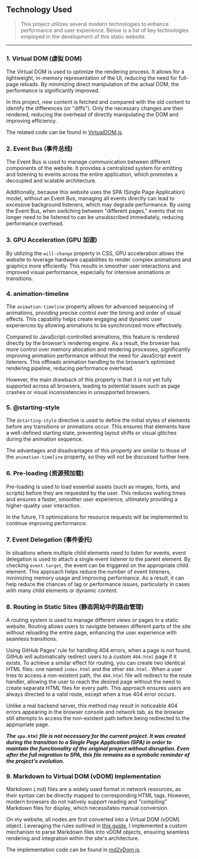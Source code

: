 ## Technology Used
> This project utilizes several modern technologies to enhance performance and user experience. Below is a list of key technologies employed in the development of this static website.

---

### 1. Virtual DOM (虚拟 DOM)
The Virtual DOM is used to optimize the rendering process. It allows for a lightweight, in-memory representation of the UI, reducing the need for full-page reloads. By minimizing direct manipulation of the actual DOM, the performance is significantly improved. 

In this project, new content is fetched and compared with the old content to identify the differences (or "diffs"). Only the necessary changes are then rendered, reducing the overhead of directly manipulating the DOM and improving efficiency.

The related code can be found in [VirtualDOM.js](/JavaScript/General/VirtualDOM.js).

### 2. Event Bus (事件总线)
The Event Bus is used to manage communication between different components of the website. It provides a centralized system for emitting and listening to events across the entire application, which promotes a decoupled and scalable architecture.

Additionally, because this website uses the SPA (Single Page Application) model, without an Event Bus, managing all events directly can lead to excessive background listeners, which may degrade performance. By using the Event Bus, when switching between "different pages," events that no longer need to be listened to can be unsubscribed immediately, reducing performance overhead.

### 3. GPU Acceleration (GPU 加速)
By utilizing the `will-change` property in CSS, GPU acceleration allows the website to leverage hardware capabilities to render complex animations and graphics more efficiently. This results in smoother user interactions and improved visual performance, especially for intensive animations or transitions.

### 4. animation-timeline
The `animation-timeline` property allows for advanced sequencing of animations, providing precise control over the timing and order of visual effects. This capability helps create engaging and dynamic user experiences by allowing animations to be synchronized more effectively.

Compared to JavaScript-controlled animations, this feature is rendered directly by the browser’s rendering engine. As a result, the browser has more control over memory allocation and rendering processes, significantly improving animation performance without the need for JavaScript event listeners. This offloads animation handling to the browser’s optimized rendering pipeline, reducing performance overhead.

However, the main drawback of this property is that it is not yet fully supported across all browsers, leading to potential issues such as page crashes or visual inconsistencies in unsupported browsers.

### 5. @starting-style
The `@starting-style` directive is used to define the initial styles of elements before any transitions or animations occur. This ensures that elements have a well-defined starting state, preventing layout shifts or visual glitches during the animation sequence.

The advantages and disadvantages of this property are similar to those of the `animation-timeline` property, so they will not be discussed further here.

### 6. Pre-loading (资源预加载)
Pre-loading is used to load essential assets (such as images, fonts, and scripts) before they are requested by the user. This reduces waiting times and ensures a faster, smoother user experience, ultimately providing a higher-quality user interaction.

In the future, I'll optimizations for resource requests will be implemented to continue improving performance.

### 7. Event Delegation (事件委托)
In situations where multiple child elements need to listen for events, event delegation is used to attach a single event listener to the parent element. By checking `event.target`, the event can be triggered on the appropriate child element. This approach helps reduce the number of event listeners, minimizing memory usage and improving performance. As a result, it can help reduce the chances of lag or performance issues, particularly in cases with many child elements or dynamic content.

### 8. Routing in Static Sites (静态网站中的路由管理)
A routing system is used to manage different views or pages in a static website. Routing allows users to navigate between different parts of the site without reloading the entire page, enhancing the user experience with seamless transitions.

Using GitHub Pages’ rule for handling 404 errors, when a page is not found, GitHub will automatically redirect users to a custom `404.html` page if it exists. To achieve a similar effect for routing, you can create two identical HTML files: one named `index.html` and the other `404.html` . When a user tries to access a non-existent path, the `404.html` file will redirect to the route handler, allowing the user to reach the desired page without the need to create separate HTML files for every path. This approach ensures users are always directed to a valid route, except when a true 404 error occurs.

Unlike a real backend server, this method may result in noticeable 404 errors appearing in the browser console and network tab, as the browser still attempts to access the non-existent path before being redirected to the appropriate page.

***The `spa.html` file is not necessary for the current project. It was created during the transition to a Single Page Application (SPA) in order to maintain the functionality of the original project without disruption. Even after the full migration to SPA, this file remains as a symbolic reminder of the project's evolution.***

### 9. Markdown to Virtual DOM (vDOM) Implementation
Markdown (.md) files are a widely used format in network resources, as their syntax can be directly mapped to corresponding HTML tags. However, modern browsers do not natively support reading and "compiling" Markdown files for display, which necessitates manual conversion.

On my website, all nodes are first converted into a Virtual DOM (vDOM) object. Leveraging the rules outlined in [this guide](https://www.markdownguide.org/basic-syntax/), I implemented a custom mechanism to parse Markdown files into vDOM objects, ensuring seamless rendering and integration within the site's architecture.

The implementation code can be found in [md2vDom.js](/JavaScript/General/md2vDom.js).